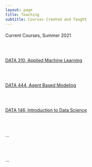 ```yaml
---
layout: page
title: Teaching
subtitle: Courses Created and Taught
---
```


<p style = "font-family: 'Open Sans', 'Helvetica Neue', Helvetica, Arial, sans-serif;
  font-size: 20px;
  font-weight: 400;
  margin-bottom: 15px;
  text-align: justify;">

Current Courses, Summer 2021  

<br>
<br>

<a href = "https://tyler-frazier.github.io/applied_machine_learning/">DATA 310, Applied Machine Learning</a>

<br>
<br>

<a href = "https://tyler-frazier.github.io/agent_based_modeling/">DATA 444, Agent Based Modeling</a>  

<br>
<br>

<a href = "https://tyler-frazier.github.io/intro_data_science/">DATA 146, Introduction to Data Science</a>  


<br>
<br>

...

<br>
<br>

...

</p>
